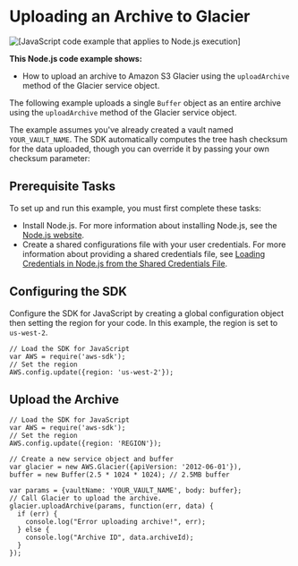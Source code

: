 # Uploading an Archive to Glacier<a name="glacier-example-uploadrchive"></a>

![\[JavaScript code example that applies to Node.js execution\]](http://docs.aws.amazon.com/sdk-for-javascript/v2/developer-guide/images/nodeicon.png)

**This Node\.js code example shows:**
+ How to upload an archive to Amazon S3 Glacier using the `uploadArchive` method of the Glacier service object\.

The following example uploads a single `Buffer` object as an entire archive using the `uploadArchive` method of the Glacier service object\.

The example assumes you've already created a vault named `YOUR_VAULT_NAME`\. The SDK automatically computes the tree hash checksum for the data uploaded, though you can override it by passing your own checksum parameter:

## Prerequisite Tasks<a name="glacier-example-uploadrchive-prerequisites"></a>

To set up and run this example, you must first complete these tasks:
+ Install Node\.js\. For more information about installing Node\.js, see the [Node\.js website](https://nodejs.org)\.
+ Create a shared configurations file with your user credentials\. For more information about providing a shared credentials file, see [Loading Credentials in Node\.js from the Shared Credentials File](loading-node-credentials-shared.md)\.

## Configuring the SDK<a name="glacier-example-uploadrchive-configure-sdk"></a>

Configure the SDK for JavaScript by creating a global configuration object then setting the region for your code\. In this example, the region is set to `us-west-2`\.

```
// Load the SDK for JavaScript
var AWS = require('aws-sdk');
// Set the region 
AWS.config.update({region: 'us-west-2'});
```

## Upload the Archive<a name="glacier-example-uploadrchive-code"></a>

```
// Load the SDK for JavaScript
var AWS = require('aws-sdk');
// Set the region 
AWS.config.update({region: 'REGION'});
            
// Create a new service object and buffer
var glacier = new AWS.Glacier({apiVersion: '2012-06-01'}),
buffer = new Buffer(2.5 * 1024 * 1024); // 2.5MB buffer

var params = {vaultName: 'YOUR_VAULT_NAME', body: buffer};
// Call Glacier to upload the archive.
glacier.uploadArchive(params, function(err, data) {
  if (err) {
    console.log("Error uploading archive!", err);
  } else {
    console.log("Archive ID", data.archiveId);
  }
});
```